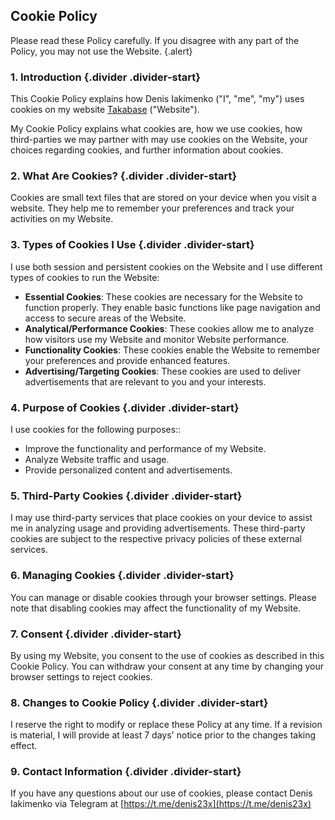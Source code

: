 ## Cookie Policy

Please read these Policy carefully. If you disagree with any part of the Policy, you may not use the Website. {.alert}

### 1. Introduction {.divider .divider-start}

This Cookie Policy explains how Denis Iakimenko ("I", "me", "my") uses cookies on my website [Takabase](https://takabase.com) ("Website").

My Cookie Policy explains what cookies are, how we use cookies, how third-parties we may partner with may use cookies on the Website, your choices regarding cookies, and further information about cookies.

### 2. What Are Cookies? {.divider .divider-start}

Cookies are small text files that are stored on your device when you visit a website. They help me to remember your preferences and track your activities on my Website.

### 3. Types of Cookies I Use {.divider .divider-start}

I use both session and persistent cookies on the Website and I use different types of cookies to run the Website:

- **Essential Cookies**: These cookies are necessary for the Website to function properly. They enable basic functions like page navigation and access to secure areas of the Website.
- **Analytical/Performance Cookies**: These cookies allow me to analyze how visitors use my Website and monitor Website performance.
- **Functionality Cookies**: These cookies enable the Website to remember your preferences and provide enhanced features.
- **Advertising/Targeting Cookies**: These cookies are used to deliver advertisements that are relevant to you and your interests.

### 4. Purpose of Cookies {.divider .divider-start}

I use cookies for the following purposes::

- Improve the functionality and performance of my Website.
- Analyze Website traffic and usage.
- Provide personalized content and advertisements.

### 5. Third-Party Cookies {.divider .divider-start}

I may use third-party services that place cookies on your device to assist me in analyzing usage and providing advertisements. These third-party cookies are subject to the respective privacy policies of these external services.

### 6. Managing Cookies {.divider .divider-start}

You can manage or disable cookies through your browser settings. Please note that disabling cookies may affect the functionality of my Website.

### 7. Consent {.divider .divider-start}

By using my Website, you consent to the use of cookies as described in this Cookie Policy. You can withdraw your consent at any time by changing your browser settings to reject cookies.

### 8. Changes to Cookie Policy {.divider .divider-start}

I reserve the right to modify or replace these Policy at any time. If a revision is material, I will provide at least 7 days' notice prior to the changes taking effect.

### 9. Contact Information {.divider .divider-start}

If you have any questions about our use of cookies, please contact Denis Iakimenko via Telegram at [https://t.me/denis23x](https://t.me/denis23x)
